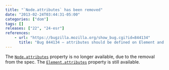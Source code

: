 ```yaml
---
title: "`Node.attributes` has been removed"
date: "2013-02-24T03:44:31-05:00"
categories: ["dom"]
tags: []
releases: ["22", "24-esr"]
references:
    - url: "https://bugzilla.mozilla.org/show_bug.cgi?id=844134"
      title: "Bug 844134 – attributes should be defined on Element and not Node"
---
```

The [`Node.attributes`](https://developer.mozilla.org/docs/Web/API/Node.attributes) property is no longer available, due to the removal from the spec. The [`Element.attributes`](https://developer.mozilla.org/docs/Web/API/Element.attributes) property is still available.
